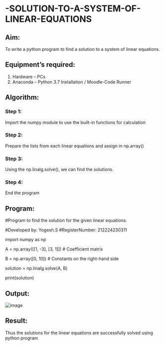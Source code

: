 # -SOLUTION-TO-A-SYSTEM-OF-LINEAR-EQUATIONS
## Aim:
To write a python program to find a solution to a system of linear equations.
## Equipment’s required:
1. 	Hardware – PCs
2. 	Anaconda – Python 3.7 Installation / Moodle-Code Runner
## Algorithm:
### Step 1: 
Import the numpy module to use the built-in functions for calculation
### Step 2: 
Prepare the lists from each linear equations and assign in np.array()
### Step 3: 
Using the np.linalg.solve(), we can find the solutions.
### Step 4: 
End the program
## Program:
#Program to find the solution for the given linear equations.

#Developed by: Yogesh.S
#RegisterNumber: 212224230311

import numpy as np

A = np.array([[1, -3], [3, 1]])  # Coefficient matrix

B = np.array([0, 10])  # Constants on the right-hand side

solution = np.linalg.solve(A, B)

print(solution)

## Output:
![image](https://github.com/user-attachments/assets/9acd370a-78cb-4e4f-81de-7420f101a53b)

## Result: 
Thus the solutions for the linear equations are successfully solved using python program


